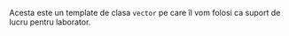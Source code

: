 Acesta este un template de clasa `vector` pe care îl vom folosi ca suport de lucru pentru laborator.
